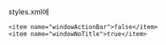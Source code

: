 styles.xml에 
```
<item name="windowActionBar">false</item>
<item name="windowNoTitle">true</item>
```
